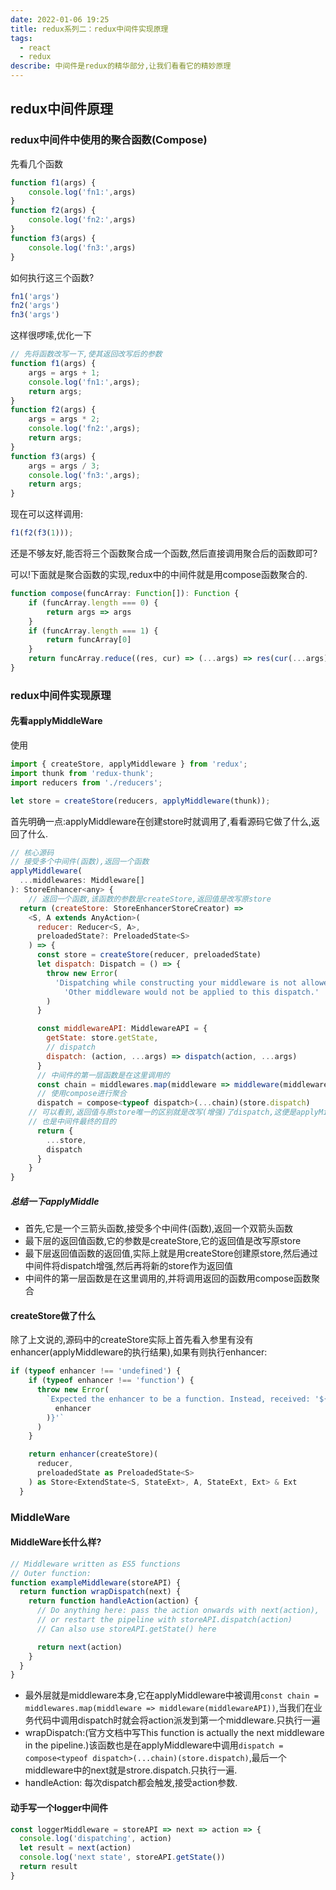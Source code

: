 ```yaml
---
date: 2022-01-06 19:25
title: redux系列二：redux中间件实现原理
tags:
  - react
  - redux
describe: 中间件是redux的精华部分,让我们看看它的精妙原理
---
```


## redux中间件原理

### redux中间件中使用的聚合函数(Compose)

先看几个函数

```js
function f1(args) {
    console.log('fn1:',args)
}
function f2(args) {
    console.log('fn2:',args)
}
function f3(args) {
    console.log('fn3:',args)
}
```

如何执行这三个函数?

```js
fn1('args')
fn2('args')
fn3('args')
```

这样很啰嗦,优化一下

```js
// 先将函数改写一下,使其返回改写后的参数
function f1(args) {
    args = args + 1;
    console.log('fn1:',args);
    return args;
}
function f2(args) {
    args = args * 2;
    console.log('fn2:',args);
    return args;
}
function f3(args) {
    args = args / 3;
    console.log('fn3:',args);
    return args;
}
```

现在可以这样调用:

```js
f1(f2(f3(1)));
```

还是不够友好,能否将三个函数聚合成一个函数,然后直接调用聚合后的函数即可?

可以!下面就是聚合函数的实现,redux中的中间件就是用compose函数聚合的.

```js
function compose(funcArray: Function[]): Function {
    if (funcArray.length === 0) {
        return args => args
    }
    if (funcArray.length === 1) {
        return funcArray[0]
    }
    return funcArray.reduce((res, cur) => (...args) => res(cur(...args)))
}
```

### redux中间件实现原理

#### 先看applyMiddleWare

使用

```js
import { createStore, applyMiddleware } from 'redux';
import thunk from 'redux-thunk';
import reducers from './reducers';

let store = createStore(reducers, applyMiddleware(thunk));
```

首先明确一点:applyMiddleware在创建store时就调用了,看看源码它做了什么,返回了什么.

```js
// 核心源码
// 接受多个中间件(函数),返回一个函数
applyMiddleware(
  ...middlewares: Middleware[]
): StoreEnhancer<any> {
    // 返回一个函数,该函数的参数是createStore,返回值是改写原store
  return (createStore: StoreEnhancerStoreCreator) =>
    <S, A extends AnyAction>(
      reducer: Reducer<S, A>,
      preloadedState?: PreloadedState<S>
    ) => {
      const store = createStore(reducer, preloadedState)
      let dispatch: Dispatch = () => {
        throw new Error(
          'Dispatching while constructing your middleware is not allowed. ' +
            'Other middleware would not be applied to this dispatch.'
        )
      }

      const middlewareAPI: MiddlewareAPI = {
        getState: store.getState,
        // dispatch
        dispatch: (action, ...args) => dispatch(action, ...args)
      }
      // 中间件的第一层函数是在这里调用的
      const chain = middlewares.map(middleware => middleware(middlewareAPI))
      // 使用compose进行聚合
      dispatch = compose<typeof dispatch>(...chain)(store.dispatch)
    // 可以看到,返回值与原store唯一的区别就是改写(增强)了dispatch,这便是applyMiddleWare的作用
    // 也是中间件最终的目的
      return {
        ...store,
        dispatch
      }
    }
}
```

##### 总结一下applyMiddle

- 首先,它是一个三箭头函数,接受多个中间件(函数),返回一个双箭头函数
- 最下层的返回值函数,它的参数是createStore,它的返回值是改写原store
- 最下层返回值函数的返回值,实际上就是用createStore创建原store,然后通过中间件将dispatch增强,然后再将新的store作为返回值
- 中间件的第一层函数是在这里调用的,并将调用返回的函数用compose函数聚合

#### createStore做了什么

除了上文说的,源码中的createStore实际上首先看入参里有没有enhancer(applyMiddleware的执行结果),如果有则执行enhancer:
```js
if (typeof enhancer !== 'undefined') {
    if (typeof enhancer !== 'function') {
      throw new Error(
        `Expected the enhancer to be a function. Instead, received: '${kindOf(
          enhancer
        )}'`
      )
    }

    return enhancer(createStore)(
      reducer,
      preloadedState as PreloadedState<S>
    ) as Store<ExtendState<S, StateExt>, A, StateExt, Ext> & Ext
  }
```

### MiddleWare

#### MiddleWare长什么样?

```js
// Middleware written as ES5 functions
// Outer function:
function exampleMiddleware(storeAPI) {
  return function wrapDispatch(next) {
    return function handleAction(action) {
      // Do anything here: pass the action onwards with next(action),
      // or restart the pipeline with storeAPI.dispatch(action)
      // Can also use storeAPI.getState() here

      return next(action)
    }
  }
}
```

- 最外层就是middleware本身,它在applyMiddleware中被调用`const chain = middlewares.map(middleware => middleware(middlewareAPI))`,当我们在业务代码中调用dispatch时就会将action派发到第一个middleware.只执行一遍
- wrapDispatch:(官方文档中写This function is actually the next middleware in the pipeline.)该函数也是在applyMiddleware中调用`dispatch = compose<typeof dispatch>(...chain)(store.dispatch)`,最后一个middleware中的next就是strore.dispatch.只执行一遍.
- handleAction: 每次dispatch都会触发,接受action参数.

#### 动手写一个logger中间件

```js
const loggerMiddleware = storeAPI => next => action => {
  console.log('dispatching', action)
  let result = next(action)
  console.log('next state', storeAPI.getState())
  return result
}
```